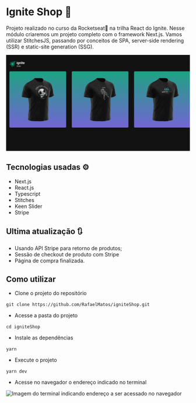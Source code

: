 # Ignite Shop 🛒
Projeto realizado no curso da Rocketseat🚀 na trilha React do Ignite. Nesse módulo criaremos um projeto completo com o framework Next.js. Vamos utilizar StitchesJS, passando por conceitos de SPA, server-side rendering (SSR) e static-site generation (SSG).

<img src='./screenshots/tela.gif' alt='git da tela da aplicação Ignite Shop'>

## Tecnologias usadas ⚙
  - Next.js
  - React.js
  - Typescript
  - Stitches
  - Keen Slider
  - Stripe
  

## Ultima atualização 🔃
- Usando API Stripe para retorno de produtos;
- Sessão de checkout de produto com Stripe
- Página de compra finalizada.

## Como utilizar
- Clone o projeto do repositório
```
git clone https://github.com/RafaelMatos/igniteShop.git
```
- Acesse a pasta do projeto
```
cd igniteShop
```
- Instale as dependências 
```
yarn
```
<!-- - Execute o JSON Server
```
yarn dev:server
``` -->
- Execute o projeto
```
yarn dev
```

- Acesse no navegador o endereço indicado no terminal

<img src='./screenshots/endereco.png' alt='Imagem do terminal indicando endereço a ser acessado no navegador'>
